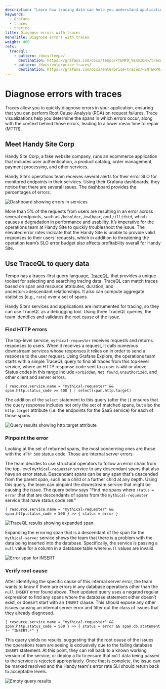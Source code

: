 ```yaml
---
description: "Learn how tracing data can help you understand application insights and performance as well as triaging issues in your services and applications."
keywords:
  - Grafana
  - traces
  - tracing
title: Diagnose errors with traces
menuTitle: Diagnose errors with traces
weight: 400
refs:
  traceql:
    - pattern: /docs/tempo/
      destination: https://grafana.com/docs/tempo/<TEMPO_VERSION>/traceql/
    - pattern: /docs/enterprise-traces/
      destination: https://grafana.com/docs/enterprise-traces/<ENTERPRISE_TRACES_VERSION>/traceql/
---
```


# Diagnose errors with traces

Traces allow you to quickly diagnose errors in your application, ensuring that you can perform Root Cause Analysis (RCA) on request failures.
Trace visualizations help you determine the spans in which errors occur, along with the context behind those errors, leading to a lower mean time to repair (MTTR).

## Meet Handy Site Corp

Handy Site Corp, a fake website company, runs an ecommerce application that includes user authentication, a product catalog, order management, payment processing, and other services.

Handy Site’s operations team receives several alerts for their error SLO for monitored endpoints in their services. Using their Grafana dashboards, they notice that there are several issues. The dashboard provides the percentages of errors:

![Dashboard showing errors in services](/media/docs/tempo/intro/traces-error-SLO.png)

More than 5% of the requests from users are resulting in an error across several endpoints, such as `/beholder`, `/owlbear`, and `/illithid`, which causes a degradation in performance and usability.
It’s imperative for the operations team at Handy Site to quickly troubleshoot the issue. The elevated error rates indicate that the Handy Site is unable to provide valid responses to their users’ requests, which in addition to threatening the operation team’s SLO error budget also affects profitability overall for Handy Site.

## Use TraceQL to query data

Tempo has a traces-first query language, [TraceQL](ref:traceql), that provides a unique toolset for selecting and searching tracing data. TraceQL can match traces based on span and resource attributes, duration, and ancestor<>descendant relationships. It also can compute aggregate statistics (e.g., `rate`) over a set of spans.

Handy Site’s services and applications are instrumented for tracing, so they can use TraceQL as a debugging tool. Using three TraceQL queries, the team identifies and validates the root cause of the issue.

### Find HTTP errors

The top-level service, `mythical-requester` receives requests and returns responses to users. When it receives a request, it calls numerous downstream services whose responses it relies on in order to send a response to the user request.
Using Grafana Explore, the operations team starts with a simple TraceQL query to find all traces from this top-level service, where an HTTP response code sent to a user is `400` or above. Status codes in this range include `Forbidden`, `Not found`, `Unauthorized`, and other client and server errors.

```traceql
{ resource.service.name = "mythical-requester" && span.http.status_code >= 400 } | select(span.http.target)
```

The addition of the `select` statement to this query (after the `|`) ensures that the query response includes not only the set of matched spans, but also the `http.target` attribute (i.e. the endpoints for the SaaS service) for each of those spans.

![Query results showing http.target attribute](/media/docs/tempo/intro/traceql-http-target-handy-site.png)

### Pinpoint the error

Looking at the set of returned spans, the most concerning ones are those with the `HTTP 500` status code. Those are internal server errors.

The team decides to use structural operators to follow an error chain from the top-level `mythical-requester` service to any descendant spans that also have an error status.
Descendant spans can be any span that's descended from the parent span, such as a child or a further child at any depth.
Using this query, the team can pinpoint the downstream service that might be causing the issue. The query below says "Find me spans where `status = error` that that are descendants of spans from the `mythical-requester` service that have status code `500`."

```traceql
{ resource.service.name = "mythical-requester" && span.http.status_code = 500 } >> { status = error }
```

![TraceQL results showing expanded span](/media/docs/tempo/intro/traceql-error-insert-handy-site.png)

Expanding the erroring span that is a descendant of the span for the `mythical-server` service shows the team that there is a problem with the data being inserted into the database.
Specifically, the service is passing a `null` value for a column in a database table where `null` values are invalid.

![Error span for INSERT](/media/docs/tempo/intro/traceql-insert-postgres-handy-site.png)

### Verify root cause

After identifying the specific cause of this internal server error,
the team wants to know if there are errors in any database operations other than the `null` `INSERT` error found above.
Their updated query uses a negated regular expression to find any spans where the database statement either doesn’t exist, or doesn’t start with an `INSERT` clause.
This should expose any other issues causing an internal server error and filter out the class of issues that they already diagnosed.

```traceql
{ resource.service.name = "mythical-requester" && span.http.status_code = 500 } >> { status = error && span.db.statement !~ "INSERT.*" }
```

This query yields no results, suggesting that the root cause of the issues the operations team are seeing is exclusively due to the failing database `INSERT` statement.
At this point, they can roll back to a known working version of the service, or deploy a fix to ensure that `null` data being passed to the service is rejected appropriately.
Once that is complete, the issue can be marked resolved and the Handy team's error rate SLI should return back to acceptable levels.

![Empty query results](/media/docs/tempo/intro/traceql-no-results-handy-site.png)
